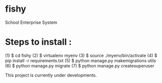 # fishy
School Enterprise System

Steps to install :
==================

(1) $ cd fishy
(2) $ virtualenv myenv
(3) $ source  ./myenv/bin/activate
(4) $ pip install -r requirements.txt
(5) $ python manage.py makemigrations utils
(6) $ python manage.py migrate
(7) $ python manage.py createsuperuser

This project is currently under developments. 

